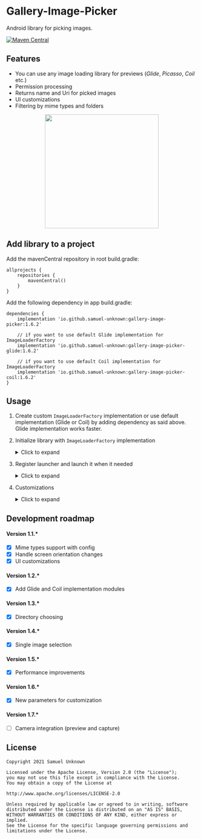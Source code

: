 # Gallery-Image-Picker
Android library for picking images.

[![Maven Central](https://maven-badges.herokuapp.com/maven-central/io.github.samuel-unknown/gallery-image-picker/badge.svg)](https://maven-badges.herokuapp.com/maven-central/io.github.samuel-unknown/gallery-image-picker)

## Features
- You can use any image loading library for previews (*Glide*, *Picasso*, *Coil* etc.)
- Permission processing
- Returns name and Uri for picked images
- UI customizations
- Filtering by mime types and folders

<p align="center">
<img src="/Gallery-Image-Picker.gif?raw=true" width="300px" align="middle">
</p>

## Add library to a project
Add the mavenCentral repository in root build.gradle:
```
allprojects {
    repositories {
        mavenCentral()
    }
}
```
Add the following dependency in app build.gradle:
```
dependencies {
    implementation 'io.github.samuel-unknown:gallery-image-picker:1.6.2'
    
    // if you want to use default Glide implementation for ImageLoaderFactory
    implementation 'io.github.samuel-unknown:gallery-image-picker-glide:1.6.2'
    
    // if you want to use default Coil implementation for ImageLoaderFactory
    implementation 'io.github.samuel-unknown:gallery-image-picker-coil:1.6.2'
}
```

## Usage
1. Create custom `ImageLoaderFactory` implementation or use default implementation (Glide or Coil) by adding dependency as said above. Glide implementation works faster.

2. Initialize library with `ImageLoaderFactory` implementation
    <details>
        <summary>Click to expand</summary>
    
    ```Kotlin
    // MyApplication.kt
    class MyApplication: Application(R.layout.activity_main) {
        override fun onCreate() {
            super.onCreate()
            initGalleryImagePickerLib()
        }

        private fun initGalleryImagePickerLib() {
            GalleryImagePicker.init(ImageLoaderFactoryGlideImpl(appContext = this))
        }
    }
    ```
    
    ```Xml
    <!--AndroidManifest.xml-->
    <application
        android:name=".MyApplication"
        android:icon="@mipmap/ic_launcher"
        android:label="@string/app_name"
        android:roundIcon="@mipmap/ic_launcher_round"
        android:supportsRtl="true">
    </application>
    ```
    </details>

3. Register launcher and launch it when it needed
    <details>
        <summary>Click to expand</summary>
    
    ```Kotlin
    // MyApplication.kt
    class MainActivity : AppCompatActivity(R.layout.activity_main) {
        private val getImagesLauncher = registerForActivityResult(ImagesResultContract()) { result: ImagesResultDto ->
            when (result) {
                is ImagesResultDto.Success -> {
                    result.images.forEach { imageDto ->
                        Log.d(TAG, "imageDto: $imageDto")
                     }
                }
                is ImagesResultDto.Error -> {
                    Log.d(TAG, "error: ${result.message}")
                }
            }
        }

        override fun onCreate(savedInstanceState: Bundle?) {
            super.onCreate(savedInstanceState)

            findViewById<Button>(R.id.open_gallery_button_view).setOnClickListener {
                getImagesLauncher.launch(
                    GalleryConfigurationDto(
                        spacingSizeInPixels = 30,
                        spanCount = 4,
                        openLikeBottomSheet = true,
                        singleSelection = false,
                        peekHeightInPercents = 60
                    )
                )
            }
        }
    
        companion object {
            private val TAG = MainActivity::class.java.simpleName
        }
    }
    ```
    </details>
4. Customizations
    <details>
        <summary>Click to expand</summary>
    
    `class GalleryConfigurationDto` uses for customizations. There are different arguments for that:
    - `@Px val spacingSizeInPixels: Int` - for spacing between cells.
    - `val spanCount: Int` - for setting cells count.
    - `val openLikeBottomSheet: Boolean` - should be gallery opened like BottomSheet or in full-screen mode.
    - `val singleSelection: Boolean` - limits selection to one image.
    - `val peekHeightInPercents: Int` - for setting BottomSheet height.
    - `val mimeTypes: List<String>? = null` - filtering images by mimeTypes.
    - `@StyleRes val themeResId: Int` - for creating a custom theme.
    - `val selectorSizeRatio: Float` - determines the size of selector (ring and counter).
    - `val selectedImageScale: Float` - scale for selected images.
    - `selectionAnimationDurationInMillis: Long` - how fast selection animation plays.

        You can find an example of using here [here](https://github.com/Samuel-Unknown/Gallery-Image-Picker/tree/master/sample)
    </details>
## Development roadmap
#### Version 1.1.*
- [x] Mime types support with config
- [x] Handle screen orientation changes
- [x] UI customizations
#### Version 1.2.*
- [x] Add Glide and Coil implementation modules
#### Version 1.3.*
- [x] Directory choosing
#### Version 1.4.*
- [x] Single image selection
#### Version 1.5.*
- [x] Performance improvements
#### Version 1.6.*
- [x] New parameters for customization
#### Version 1.7.*
- [ ] Camera integration (preview and capture)

## License
```
Copyright 2021 Samuel Unknown

Licensed under the Apache License, Version 2.0 (the "License");
you may not use this file except in compliance with the License.
You may obtain a copy of the License at

http://www.apache.org/licenses/LICENSE-2.0

Unless required by applicable law or agreed to in writing, software
distributed under the License is distributed on an "AS IS" BASIS,
WITHOUT WARRANTIES OR CONDITIONS OF ANY KIND, either express or implied.
See the License for the specific language governing permissions and
limitations under the License.
```
